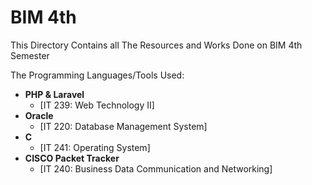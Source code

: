 # BIM 4th

This Directory Contains all The Resources and Works Done on BIM 4th Semester

The Programming Languages/Tools Used:

- **PHP & Laravel**
  - [IT 239: Web Technology II]
    <br>
- **Oracle**
  - [IT 220: Database Management System]
    <br>
- **C**
  - [IT 241: Operating System]
    <br>
- **CISCO Packet Tracker**
  - [IT 240: Business Data Communication and Networking]
